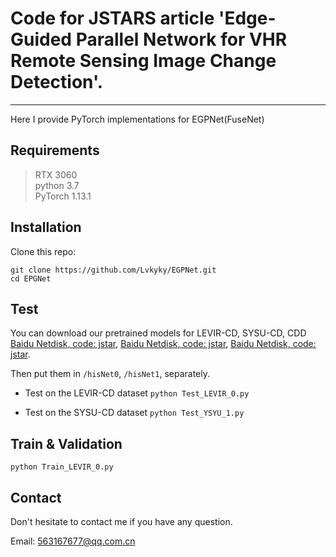 # Code for JSTARS article 'Edge-Guided Parallel Network for VHR Remote Sensing Image Change Detection'.
---------------------------------------------
Here I provide PyTorch implementations for EGPNet(FuseNet)


## Requirements
>RTX 3060 <br>
>python 3.7 <br>
>PyTorch 1.13.1


## Installation
Clone this repo:
```shell
git clone https://github.com/Lvkyky/EGPNet.git
cd EPGNet
```

## Test
You can download our pretrained models for LEVIR-CD, SYSU-CD, CDD  [Baidu Netdisk, code: jstar](https://pan.baidu.com/s/1DTazE7I3lhELPRZr5oyniQ), [Baidu Netdisk, code: jstar](https://pan.baidu.com/s/1CDkcUUpdd0w9tz4fe7no0A), [Baidu Netdisk, code: jstar](https://pan.baidu.com/s/1DTazE7I3lhELPRZr5oyniQ).

Then put them in `/hisNet0`, `/hisNet1`, separately.


* Test on the LEVIR-CD dataset
```python Test_LEVIR_0.py```

* Test on the SYSU-CD dataset
```python Test_YSYU_1.py```


## Train & Validation
```python Train_LEVIR_0.py ```


## Contact
Don't hesitate to contact me if you have any question.

Email: 563167677@qq.com.cn

